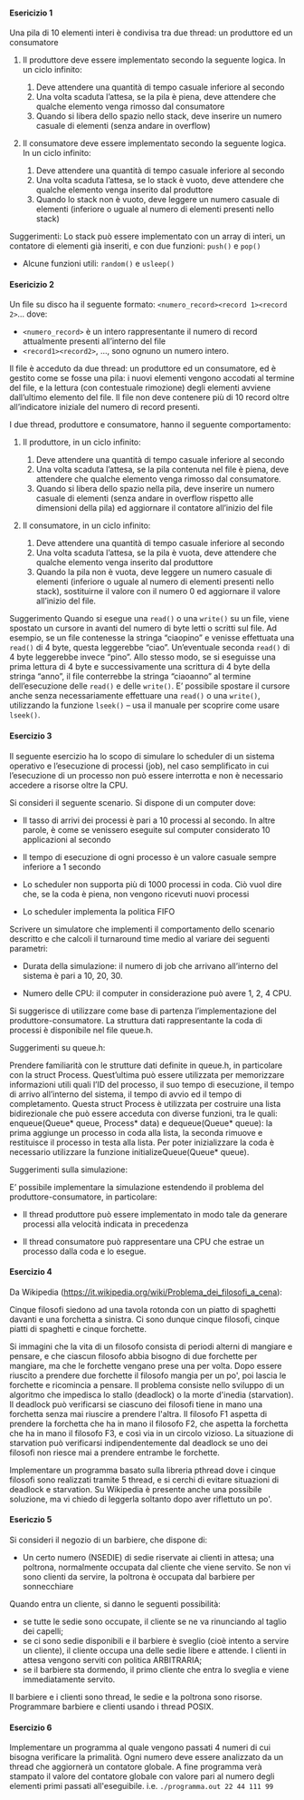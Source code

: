 #### Esericizio 1
Una pila di 10 elementi interi è condivisa tra due thread: un produttore ed un consumatore

1. Il produttore deve essere implementato secondo la seguente logica. In un ciclo infinito:
    1. Deve attendere una quantità di tempo casuale inferiore al secondo
    2. Una volta scaduta l’attesa, se la pila è piena, deve attendere che qualche elemento venga rimosso dal consumatore
    3. Quando si libera dello spazio nello stack, deve inserire un numero casuale di elementi (senza andare in overflow)

2. Il consumatore deve essere implementato secondo la seguente logica. In un ciclo infinito:
    1. Deve attendere una quantità di tempo casuale inferiore al secondo
    2. Una volta scaduta l’attesa, se lo stack è vuoto, deve attendere che qualche elemento venga inserito dal produttore
    3. Quando lo stack non è vuoto, deve leggere un numero casuale di elementi (inferiore o uguale al numero di elementi presenti nello stack) 

Suggerimenti:
Lo stack può essere implementato con un array di interi, un contatore di elementi già inseriti, e con due funzioni: `push()` e `pop()`

- Alcune funzioni utili: `random()` e `usleep()`


#### Esericizio 2
Un file su disco ha il seguente formato:
`<numero_record><record 1><record 2>`…
dove:
- `<numero_record>` è un intero rappresentante il numero di record attualmente presenti all’interno del file
- `<record1><record2>`, …, sono ognuno un numero intero.

Il file è acceduto da due thread: un produttore ed un consumatore, ed è gestito come se fosse una pila: i nuovi elementi vengono accodati al termine del file, e la lettura (con contestuale rimozione) degli elementi avviene dall’ultimo elemento del file. Il file non deve contenere più di 10 record oltre all’indicatore iniziale del numero di record presenti.

I due thread, produttore e consumatore, hanno il seguente comportamento:

1. Il produttore, in un ciclo infinito:
    1. Deve attendere una quantità di tempo casuale inferiore al secondo
    2. Una volta scaduta l’attesa, se la pila contenuta nel file è piena, deve attendere che qualche elemento venga rimosso dal consumatore.
    3. Quando si libera dello spazio nella pila, deve inserire un numero casuale di elementi (senza andare in overflow rispetto alle dimensioni della pila) ed aggiornare il contatore all’inizio del file

2. Il consumatore, in un ciclo infinito:
    1. Deve attendere una quantità di tempo casuale inferiore al secondo
    2. Una volta scaduta l’attesa, se la pila è vuota, deve attendere che qualche elemento venga inserito dal produttore
    3. Quando la pila non è vuota, deve leggere un numero casuale di elementi (inferiore o uguale al numero di elementi presenti nello stack), sostituirne il valore con il numero 0 ed aggiornare il valore all’inizio del file.

Suggerimento
Quando si esegue una `read()` o una `write()` su un file, viene spostato un cursore in avanti del numero di byte letti o scritti sul file. Ad esempio, se un file contenesse la stringa “ciaopino” e venisse effettuata una `read()` di 4 byte, questa leggerebbe “ciao”. Un’eventuale seconda `read()` di 4 byte leggerebbe invece “pino”. Allo stesso modo, se si eseguisse una prima lettura di 4 byte e successivamente una scrittura di 4 byte della stringa “anno”, il file conterrebbe la stringa “ciaoanno” al termine dell’esecuzione delle `read()` e delle `write()`.
E’ possibile spostare il cursore anche senza necessariamente effettuare una `read()` o una `write()`, utilizzando la funzione `lseek()` – usa il manuale per scoprire come usare `lseek()`.

#### Esercizio 3
Il seguente esercizio ha lo scopo di simulare lo scheduler di un sistema operativo e l’esecuzione di processi (job), nel caso semplificato in cui l’esecuzione di un processo non può essere interrotta e non è necessario accedere a risorse oltre la CPU.

Si consideri il seguente scenario. Si dispone di un computer dove:

- Il tasso di arrivi dei processi è pari a 10 processi al secondo. In altre parole, è come se venissero eseguite sul computer considerato 10 applicazioni al secondo

- Il tempo di esecuzione di ogni processo è un valore casuale sempre inferiore a 1 secondo

- Lo scheduler non supporta più di 1000 processi in coda. Ciò vuol dire che, se la coda è piena, non vengono ricevuti nuovi processi

- Lo scheduler implementa la politica FIFO

Scrivere un simulatore che implementi il comportamento dello scenario descritto e che calcoli il turnaround time medio al variare dei seguenti parametri:

- Durata della simulazione: il numero di job che arrivano all’interno del sistema è pari a 10, 20, 30.

- Numero delle CPU: il computer in considerazione può avere 1, 2, 4 CPU.

Si suggerisce di utilizzare come base di partenza l’implementazione del produttore-consumatore. La struttura dati rappresentante la coda di processi è disponibile nel file queue.h.

Suggerimenti su queue.h:

Prendere familiarità con le strutture dati definite in queue.h, in particolare con la struct Process. Quest’ultima può essere utilizzata per memorizzare informazioni utili quali l’ID del processo, il suo tempo di esecuzione, il tempo di arrivo all’interno del sistema, il tempo di avvio ed il tempo di completamento. Questa struct Process è utilizzata per costruire una lista bidirezionale che può essere acceduta con diverse funzioni, tra le quali: enqueue(Queue* queue, Process* data) e dequeue(Queue* queue): la prima aggiunge un processo in coda alla lista, la seconda rimuove e restituisce il processo in testa alla lista. Per poter inizializzare la coda è necessario utilizzare la funzione initializeQueue(Queue* queue).

Suggerimenti sulla simulazione:

E’ possibile implementare la simulazione estendendo il problema del produttore-consumatore, in particolare:

- Il thread produttore può essere implementato in modo tale da generare processi alla velocità indicata in precedenza

- Il thread consumatore può rappresentare una CPU che estrae un processo dalla coda e lo esegue.

#### Esercizio 4
Da Wikipedia (https://it.wikipedia.org/wiki/Problema_dei_filosofi_a_cena):

Cinque filosofi siedono ad una tavola rotonda con un piatto di spaghetti davanti e una forchetta a sinistra. Ci sono dunque cinque filosofi, cinque piatti di spaghetti e cinque forchette.

Si immagini che la vita di un filosofo consista di periodi alterni di mangiare e pensare, e che ciascun filosofo abbia bisogno di due forchette per mangiare, ma che le forchette vengano prese una per volta. Dopo essere riuscito a prendere due forchette il filosofo mangia per un po', poi lascia le forchette e ricomincia a pensare. Il problema consiste nello sviluppo di un algoritmo che impedisca lo stallo (deadlock) o la morte d'inedia (starvation). Il deadlock può verificarsi se ciascuno dei filosofi tiene in mano una forchetta senza mai riuscire a prendere l'altra. Il filosofo F1 aspetta di prendere la forchetta che ha in mano il filosofo F2, che aspetta la forchetta che ha in mano il filosofo F3, e così via in un circolo vizioso. La situazione di starvation può verificarsi indipendentemente dal deadlock se uno dei filosofi non riesce mai a prendere entrambe le forchette.

Implementare un programma basato sulla libreria pthread dove i cinque filosofi sono realizzati tramite 5 thread, e si cerchi di evitare situazioni di deadlock e starvation. Su Wikipedia è presente anche una possibile soluzione, ma vi chiedo di leggerla soltanto dopo aver riflettuto un po'.

#### Esericzio 5
Si consideri il negozio di un barbiere, che dispone di:

- Un certo numero (NSEDIE) di sedie riservate ai clienti in attesa;
    una poltrona, normalmente occupata dal cliente che viene servito. Se non vi sono clienti da servire, la poltrona è occupata dal barbiere per sonnecchiare

Quando entra un cliente, si danno le seguenti possibilità:

- se tutte le sedie sono occupate, il cliente se ne va rinunciando al taglio dei capelli;
- se ci sono sedie disponibili e il barbiere è sveglio (cioè intento a servire un cliente), il cliente occupa una delle sedie libere e attende. I clienti in attesa vengono serviti con politica ARBITRARIA;
- se il barbiere sta dormendo, il primo cliente che entra lo sveglia e viene immediatamente servito.

Il barbiere e i clienti sono thread, le sedie e la poltrona sono risorse. Programmare barbiere e clienti usando i thread POSIX.

#### Esercizio 6
Implementare un programma al quale vengono passati 4 numeri di cui bisogna verificare la primalità.
Ogni numero deve essere analizzato da un thread che aggiornerà un contatore globale.
A fine programma verà stampato il valore del contatore globale con valore pari al numero degli elementi primi passati all'eseguibile.
i.e. `./programma.out 22 44 111 99`